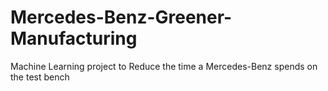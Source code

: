 # Mercedes-Benz-Greener-Manufacturing
Machine Learning project to Reduce the time a Mercedes-Benz spends on the test bench
